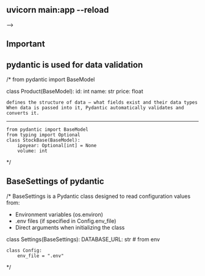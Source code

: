 ## uvicorn main:app --reload <!-- https://chatgpt.com/c/68f40d6c-5720-8322-9ade-2f9ccb7403c4-->
<!-- uvicorn app.main:app --reload -->

<!--I] https://blog.stackademic.com/python-building-simple-api-with-fastapi-and-postgresql-d5ddd7d501b7 -->
<!--II] MVC setup -->
<!-- https://chatgpt.com/share/68f3e367-ee10-8003-a522-1e8114b43eef -->

<!-- III] __init__.py import and export
https://chatgpt.com/share/68f3f07d-d764-8003-9c3c-d238a4ef0c4a
 -->
<!-- IV] __init__.py import and export
https://chatgpt.com/share/68f3f07d-d764-8003-9c3c-d238a4ef0c4a
 -->

<!-- V] ErrorResponse and SuccessResponse
# https://chatgpt.com/share/68f3ef6b-7894-8003-af04-f1116ac2848f
https://chatgpt.com/c/68f3f222-2ce8-8321-939d-961ca3aa4541

Returing Exception on Error response as returing normal object wont raise an http exception
https://chatgpt.com/c/68f40c24-dc0c-8321-9977-b7ab010656e9
 -->
<!-- VI] CRUD using async db
https://chatgpt.com/c/68f3f87e-20e4-8322-8606-08ad405a6c92
 -->
<!-- VII] JWT TOKEN
https://chatgpt.com/share/68f3fec9-4f88-8003-8ff4-d13dc41a831c
 -->

 <!-- IX] Middleware
 https://chatgpt.com/c/68f405df-6348-8322-9f55-6a43189562dc
  -->

  <!-- Express js way routers with middleware 
  https://chatgpt.com/c/68f4e773-4144-8320-954f-e2211f45a721 -->

  <!-- File upload in FAST API
  https://chatgpt.com/c/68f4e862-a0d4-8320-a518-135c174a33a3
  -- diff betn shutil and normal file upload
  https://chatgpt.com/c/68f50c0b-1b44-8321-bc2d-5ce25cacbd3a

  <!-- https://fastapi.tiangolo.com/tutorial/request-files/#optional-file-upload -->
   -->

## Important
   <!-- Querying ways 
   https://chatgpt.com/c/68f4f32b-9e24-8323-bd3c-228a06824a36 
    -->
## pydantic is used for data validation

/*
from pydantic import BaseModel

class Product(BaseModel):
    id: int
    name: str
    price: float


    defines the structure of data — what fields exist and their data types
    When data is passed into it, Pydantic automatically validates and converts it.

------------------------------------------------
    from pydantic import BaseModel
    from typing import Optional
    class StockBase(BaseModel):
        ipoyear: Optional[int] = None
        volume: int

*/


## BaseSettings of pydantic
/*
BaseSettings is a Pydantic class designed to read configuration values from:

- Environment variables (os.environ)
- .env files (if specified in Config.env_file)
- Direct arguments when initializing the class


class Settings(BaseSettings):
    DATABASE_URL: str   # from env

    class Config:
        env_file = ".env"



*/